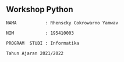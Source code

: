 ## Workshop Python

 ```
 NAMA           : Rhenscky Cokrowarno Yamwav

 NIM            : 195410003

 PROGRAM  STUDI : Informatika
 ```

``` Tahun Ajaran 2021/2022 ```
